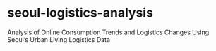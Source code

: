# seoul-logistics-analysis
Analysis of Online Consumption Trends and Logistics Changes Using Seoul’s Urban Living Logistics Data
